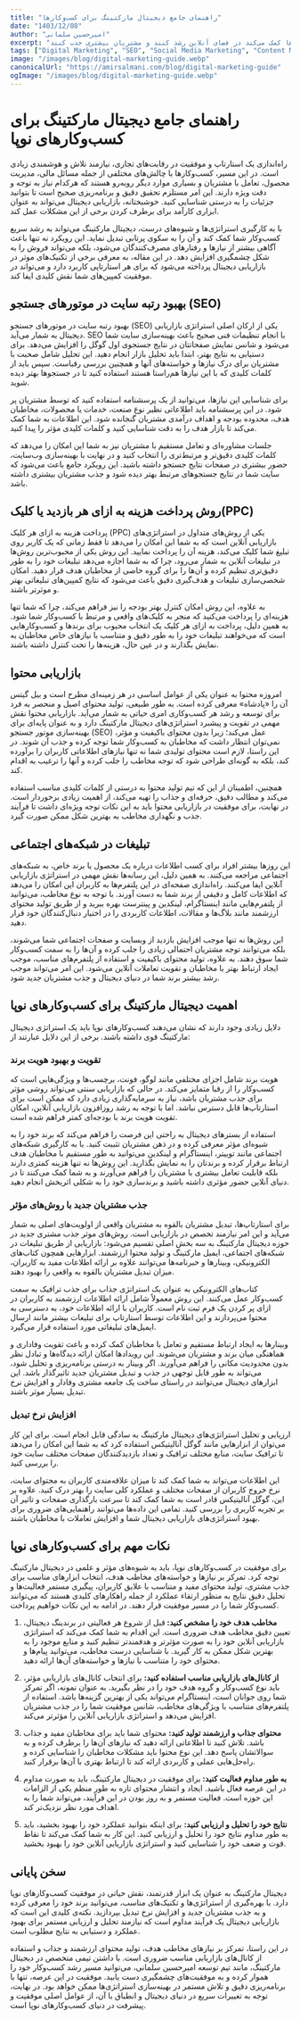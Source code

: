 ```yaml
---
title: "راهنمای جامع دیجیتال مارکتینگ برای کسب‌وکارها"
date: "1403/12/08"
author: "امیرحسین سلمانی"
excerpt: "در این مقاله، استراتژی‌ها و تکنیک‌های کلیدی دیجیتال مارکتینگ را بررسی می‌کنیم که به کسب‌وکارها کمک می‌کند در فضای آنلاین رشد کنند و مشتریان بیشتری جذب کنند."
tags: ["Digital Marketing", "SEO", "Social Media Marketing", "Content Marketing", "Business Growth"]
image: "/images/blog/digital-marketing-guide.webp"
canonicalUrl: "https://amirsalmani.com/blog/digital-marketing-guide"
ogImage: "/images/blog/digital-marketing-guide.webp"
---
```


# راهنمای جامع دیجیتال مارکتینگ برای کسب‌وکارهای نوپا

راه‌اندازی یک استارتاپ و موفقیت در رقابت‌های تجاری، نیازمند تلاش و هوشمندی زیادی است. در این مسیر، کسب‌وکارها با چالش‌های مختلفی از جمله مسائل مالی، مدیریت محصول، تعامل با مشتریان و بسیاری موارد دیگر روبه‌رو هستند که هرکدام نیاز به توجه و دقت ویژه دارند. این امر مستلزم تحقیق دقیق و برنامه‌ریزی صحیح است تا بتوانید جزئیات را به درستی شناسایی کنید. خوشبختانه، بازاریابی دیجیتال می‌تواند به عنوان ابزاری کارآمد برای برطرف کردن برخی از این مشکلات عمل کند.

با به کارگیری استراتژی‌ها و شیوه‌های درست، دیجیتال مارکتینگ می‌تواند به رشد سریع کسب‌وکار شما کمک کند و آن را به سکوی پرتابی تبدیل نماید. این رویکرد نه تنها باعث آگاهی بیشتر از نیازها و رفتارهای مصرف‌کنندگان می‌شود، بلکه می‌تواند فروش را به شکل چشمگیری افزایش دهد. در این مقاله، به معرفی برخی از تکنیک‌های موثر در بازاریابی دیجیتال پرداخته می‌شود که برای هر استارتاپی کاربرد دارد و می‌تواند در موفقیت کمپین‌های شما نقش کلیدی ایفا کند.

## بهبود رتبه سایت در موتورهای جستجو (SEO)

بهبود رتبه سایت در موتورهای جستجو (SEO) یکی از ارکان اصلی استراتژی‌ بازاریابی دیجیتال به شمار می‌آید. SEO با انجام تنظیمات فنی صحیح باعث بهینه‌سازی سایت شما می‌شود و شانس نمایش صفحاتتان در نتایج جستجوی اول گوگل را افزایش می‌دهد. برای دستیابی به نتایج بهتر، ابتدا باید تحلیل بازار انجام دهید. این تحلیل شامل صحبت با مشتریان برای درک نیازها و خواسته‌های آنها و همچنین بررسی رقباست. سپس باید از کلمات کلیدی که با این نیازها هم‌راستا هستند استفاده کنید تا در جستجوها بهتر دیده شوید.

برای شناسایی این نیازها، می‌توانید از یک پرسشنامه استفاده کنید که توسط مشتریان پر شود. در این پرسشنامه باید اطلاعاتی نظیر نوع صنعت، خدمات یا محصولات، مخاطبان هدف، محدوده بودجه و اهداف درآمدی مشتریان گنجانده شود. این اطلاعات به شما کمک می‌کند تا بازار هدف را به ‌دقت شناسایی کنید و کلمات کلیدی مؤثر را پیدا کنید.

جلسات مشاوره‌ای و تعامل مستقیم با مشتریان نیز به شما این امکان را می‌دهد که کلمات کلیدی دقیق‌تر و مرتبط‌تری را انتخاب کنید و در نهایت با بهینه‌سازی وب‌سایت، حضور بیشتری در صفحات نتایج جستجو داشته باشید. این رویکرد جامع باعث می‌شود که سایت شما در نتایج جستجوهای مرتبط بهتر دیده شود و جذب مشتریان بیشتری داشته باشد.

## روش پرداخت هزینه به ازای هر بازدید یا کلیک(PPC)

پرداخت هزینه به ازای هر کلیک (PPC) یکی از روش‌های متداول در استراتژی‌های بازاریابی آنلاین است که به شما این امکان را می‌دهد تا فقط زمانی که یک کاربر روی تبلیغ شما کلیک می‌کند، هزینه آن را پرداخت نمایید. این روش یکی از محبوب‌ترین روش‌ها در تبلیغات آنلاین به شمار می‌رود، چرا که به شما اجازه می‌دهد تبلیغات خود را به ‌طور دقیق‌تری تنظیم کرده و آن‌ها را برای گروه خاصی از مخاطبان هدف قرار دهید. امکان شخصی‌سازی تبلیغات و هدف‌گیری دقیق باعث می‌شود که نتایج کمپین‌های تبلیغاتی بهتر و موثرتر باشند.

به ‌علاوه، این روش امکان کنترل بهتر بودجه را نیز فراهم می‌کند، چرا که شما تنها هزینه‌ای را پرداخت می‌کنید که منجر به کلیک‌های واقعی و مرتبط با کسب‌وکار شما شود. به همین دلیل، پرداخت به ازای هر کلیک یک انتخاب محبوب برای برندها و کسب‌وکارهایی است که می‌خواهند تبلیغات خود را به‌ طور دقیق و متناسب با نیازهای خاص مخاطبان به نمایش بگذارند و در عین حال، هزینه‌ها را تحت کنترل داشته باشند.

## بازاریابی محتوا

امروزه محتوا به عنوان یکی از عوامل اساسی در هر زمینه‌ای مطرح است و بیل گیتس آن را «پادشاه» معرفی کرده است. به طور طبیعی، تولید محتوای اصیل و منحصر به ‌فرد برای توسعه و رشد هر کسب‌وکاری امری حیاتی به شمار می‌آید. بازاریابی محتوا نقش مهمی در تقویت و پیشبرد استراتژی‌های دیجیتال مارکتینگ دارد و به عنوان پایه‌ای برای بهینه‌سازی موتور جستجو (SEO) عمل می‌کند؛ زیرا بدون محتوای باکیفیت و مؤثر، نمی‌توان انتظار داشت که مخاطبان به کسب‌وکار شما توجه کرده و جذب آن شوند. در این راستا، لازم است محتوای تولیدی شما نه تنها نیازهای اطلاعاتی کاربران را برآورده کند، بلکه به گونه‌ای طراحی شود که توجه مخاطب را جلب کرده و آنها را ترغیب به اقدام کند.

همچنین، اطمینان از این که تیم تولید محتوا به درستی از کلمات کلیدی مناسب استفاده می‌کند و مطالب دقیق، حرفه‌ای و جذاب را تهیه می‌کند، از اهمیت زیادی برخوردار است. در نهایت، برای موفقیت در بازاریابی محتوا باید به این نکات توجه ویژه‌ای داشت تا فرآیند جذب و نگهداری مخاطب به بهترین شکل ممکن صورت گیرد.

## تبلیغات در شبکه‌های اجتماعی

این روزها بیشتر افراد برای کسب اطلاعات درباره یک محصول یا برند خاص، به شبکه‌های اجتماعی مراجعه می‌کنند. به همین دلیل، این رسانه‌ها نقش مهمی در استراتژی بازاریابی آنلاین ایفا می‌کنند. راه‌اندازی صفحه‌ای در این پلتفرم‌ها به کاربران این امکان را می‌دهد که اطلاعات کامل و دقیقی از برند شما به دست آورند. با توجه به نوع مخاطب، می‌توانید از پلتفرم‌هایی مانند اینستاگرام، لینکدین و پینترست بهره ببرید و از طریق تولید محتوای ارزشمند مانند بلاگ‌ها و مقالات، اطلاعات کاربردی را در اختیار دنبال‌کنندگان خود قرار دهید.

این روش‌ها نه تنها موجب افزایش بازدید از وبسایت و صفحات اجتماعی شما می‌شوند، بلکه می‌توانند توجه مشتریان احتمالی زیادی را جلب کرده و آن‌ها را به سمت کسب‌وکار شما سوق دهند. به علاوه، تولید محتوای باکیفیت و استفاده از پلتفرم‌های مناسب، موجب ایجاد ارتباط بهتر با مخاطبان و تقویت تعاملات آنلاین می‌شود. این امر می‌تواند موجب رشد بیشتر برند شما در دنیای دیجیتال و جذب مشتریان جدید شود.

## اهمیت دیجیتال مارکتینگ برای کسب‌وکارهای نوپا

دلایل زیادی وجود دارند که نشان می‌دهند کسب‌وکارهای نوپا باید یک استراتژی دیجیتال مارکتینگ قوی داشته باشند. برخی از این دلایل عبارتند از:

### تقویت و بهبود هویت برند

هویت برند شامل اجزای مختلفی مانند لوگو، فونت، برچسب‌ها و ویژگی‌هایی است که کسب‌وکار را از رقبا متمایز می‌کند. در حالی که بازاریابی سنتی می‌تواند روشی مؤثر برای جذب مشتریان باشد، نیاز به سرمایه‌گذاری زیادی دارد که ممکن است برای استارتاپ‌ها قابل دسترس نباشد. اما با توجه به رشد روزافزون بازاریابی آنلاین، امکان تقویت هویت برند با بودجه‌ای کمتر فراهم شده است.

استفاده از بسترهای دیجیتال به راحتی این فرصت را فراهم می‌کند که برند خود را به شیوه‌ای مؤثر معرفی کرده و در ذهن مشتریان تثبیت کنید. با به کارگیری شبکه‌های اجتماعی مانند توییتر، اینستاگرام و لینکدین می‌توانید به طور مستقیم با مخاطبان هدف ارتباط برقرار کرده و برندتان را به نمایش بگذارید. این روش‌ها نه تنها هزینه کمتری دارند بلکه قابلیت تعامل بیشتری با مشتریان را فراهم می‌آورند و به شما کمک می‌کنند تا در دنیای آنلاین حضور مؤثری داشته باشید و برندسازی خود را به شکلی اثربخش انجام دهید.

### جذب مشتریان جدید با روش‌های مؤثر

برای استارتاپ‌ها، تبدیل مشتریان بالقوه به مشتریان واقعی از اولویت‌های اصلی به شمار می‌آید و این امر نیازمند تخصص در بازاریابی است. روش‌های موثر جذب مشتری جدید در حوزه دیجیتال مارکتینگ به سه بخش اصلی تقسیم می‌شود: بازاریابی از طریق تبلیغات در شبکه‌های اجتماعی، ایمیل مارکتینگ و تولید محتوا ارزشمند. ابزارهایی همچون کتاب‌های الکترونیکی، وبینارها و خبرنامه‌ها می‌توانند علاوه بر ارائه اطلاعات مفید به کاربران، میزان تبدیل مشتریان بالقوه به واقعی را بهبود دهند.

کتاب‌های الکترونیکی به عنوان یک استراتژی جذاب برای جذب ترافیک به سمت کسب‌وکار عمل می‌کنند. این روش معمولاً شامل ارائه اطلاعات ارزشمند به کاربران در ازای پر کردن یک فرم ثبت نام است. کاربران با ارائه اطلاعات خود، به دسترسی به محتوا می‌پردازند و این اطلاعات توسط استارتاپ برای تبلیغات بیشتر مانند ارسال ایمیل‌های تبلیغاتی مورد استفاده قرار می‌گیرد.

وبینارها به ایجاد ارتباط مستقیم و تعامل با مخاطبان کمک کرده و باعث تقویت وفاداری و هماهنگی میان برند و مشتریان می‌شوند. این رویدادها امکان ارائه دیدگاه‌ها و تبادل نظر بدون محدودیت مکانی را فراهم می‌آورند. اگر وبینار به درستی برنامه‌ریزی و تحلیل شود، می‌تواند به طور قابل توجهی در جذب و تبدیل مشتریان جدید تاثیرگذار باشد. این ابزارهای دیجیتال می‌توانند در راستای ساخت یک جامعه مشتری وفادار و افزایش نرخ تبدیل بسیار موثر باشند.

### افزایش نرخ تبدیل

ارزیابی و تحلیل استراتژی‌های دیجیتال مارکتینگ به سادگی قابل انجام است. برای این کار می‌توان از ابزارهایی مانند گوگل آنالیتیکس استفاده کرد که به شما این امکان را می‌دهد تا ترافیک سایت، منابع مختلف ترافیک و تعداد بازدیدکنندگان صفحات مختلف سایت خود را بررسی کنید.

این اطلاعات می‌تواند به شما کمک کند تا میزان علاقه‌مندی کاربران به محتوای سایت، نرخ خروج کاربران از صفحات مختلف و عملکرد کلی سایت را بهتر درک کنید. علاوه بر این، گوگل آنالیتیکس قادر است به شما کمک کند تا سرعت بارگذاری صفحات و تاثیر آن بر تجربه کاربری را بررسی کنید. تمامی این داده‌ها می‌توانند راهنمایی‌های ضروری برای بهبود استراتژی‌های بازاریابی دیجیتال شما و افزایش تعاملات با مخاطبان باشند.

## نکات مهم برای کسب‌وکارهای نوپا

برای موفقیت در کسب‌وکارهای نوپا، باید به شیوه‌های مؤثر و علمی در دیجیتال مارکتینگ توجه کرد. تمرکز بر نیازها و خواسته‌های مخاطب هدف، انتخاب ابزارهای مناسب برای جذب مشتری، تولید محتوای مفید و متناسب با علایق کاربران، پیگیری مستمر فعالیت‌ها و تحلیل دقیق نتایج به منظور ارتقاء عملکرد از جمله راهکارهای کلیدی هستند که می‌توانند کسب‌وکار شما را در مسیر موفقیت قرار دهند. در ادامه به این نکات خواهیم پرداخت.

<ol>
<li>
<p><strong><span>مخاطب هدف خود را مشخص کنید</span>:&nbsp;</strong><span>قبل از شروع هر فعالیتی در برندینگ دیجیتال، تعیین دقیق مخاطب هدف ضروری است</span>. <span>این اقدام به شما کمک می&zwnj;کند که استراتژی&zwnj; بازاریابی آنلاین خود را به صورت مؤثرتر و هدفمندتر تنظیم کنید و منابع موجود را به بهترین شکل ممکن به کار گیرید</span>. <span>با شناسایی درست مخاطب، می&zwnj;توانید پیام&zwnj;ها و محتوای خود را متناسب با نیازها و خواسته&zwnj;های آن&zwnj;ها ارائه دهید</span>.</p>
</li>
<li>
<p><strong><span>از کانال&zwnj;های بازاریابی مناسب استفاده کنید</span>:</strong> <span>برای انتخاب کانال&zwnj;های بازاریابی مؤثر، باید نوع کسب&zwnj;وکار و گروه هدف خود را در نظر بگیرید</span>. <span>به عنوان نمونه، اگر تمرکز شما روی جوانان است، اینستاگرام می&zwnj;تواند یکی از بهترین گزینه&zwnj;ها باشد</span>. <span>استفاده از پلتفرم&zwnj;های متناسب با ویژگی&zwnj;های مخاطب، شانس موفقیت شما را در جذب مشتریان افزایش می&zwnj;دهد و استراتژی بازاریابی آنلاین را مؤثرتر می&zwnj;کند</span>.</p>
</li>
<li>
<p><strong><span>محتوای جذاب و ارزشمند تولید کنید</span>:</strong> <span>محتوای شما باید برای مخاطبان مفید و جذاب باشد</span>. <span>تلاش کنید تا اطلاعاتی ارائه دهید که نیازهای آن&zwnj;ها را برطرف کرده و به سوالاتشان پاسخ دهد</span>. <span>این نوع محتوا باید مشکلات مخاطبان را شناسایی کرده و راه&zwnj;حل&zwnj;هایی عملی و کاربردی ارائه کند تا ارتباط بهتری با آن&zwnj;ها برقرار کنید</span>.</p>
</li>
<li>
<p><strong><span>به طور مداوم فعالیت کنید</span>: </strong><span>برای موفقیت در دیجیتال مارکتینگ، باید به صورت مداوم در این عرصه فعال باشید</span>. <span>ایجاد و انتشار محتوای تازه به طور منظم یکی از الزامات این حوزه است</span>. <span>فعالیت مستمر و به روز بودن در این فرآیند، می&zwnj;تواند شما را به اهداف مورد نظر نزدیک&zwnj;تر کند</span>.</p>
</li>
<li>
<p><strong><span>نتایج خود را تحلیل و ارزیابی کنید</span>:</strong> <span>برای اینکه بتوانید عملکرد خود را بهبود بخشید، باید به طور مداوم نتایج خود را تحلیل و ارزیابی کنید</span>. <span>این کار به شما کمک می&zwnj;کند تا نقاط قوت و ضعف خود را شناسایی کنید و استراتژی بازاریابی آنلاین خود را بهبود بخشید</span>.</p>
</li>
</ol>

## سخن پایانی

دیجیتال مارکتینگ به عنوان یک ابزار قدرتمند، نقش حیاتی در موفقیت کسب‌وکارهای نوپا دارد. با بهره‌گیری از استراتژی‌ها و تکنیک‌های مناسب، می‌توانید برند خود را معرفی کرده و به جذب مشتریان جدید و افزایش نرخ تبدیل بپردازید. نکته‌ی کلیدی این است که بازاریابی دیجیتال یک فرآیند مداوم است که نیازمند تحلیل و ارزیابی مستمر برای بهبود عملکرد و دستیابی به نتایج مطلوب است.

در این راستا، تمرکز بر نیازهای مخاطب هدف، تولید محتوای ارزشمند و جذاب و استفاده از کانال‌های بازاریابی مناسب ضروری است. با داشتن تیمی متخصص در دیجیتال مارکتینگ، مانند تیم توسعه امیرحسین سلمانی، می‌توانید مسیر رشد کسب‌وکار خود را هموار کرده و به موفقیت‌های چشمگیری دست یابید. موفقیت در این عرصه، تنها با برنامه‌ریزی دقیق و تلاش مستمر در بهینه‌سازی استراتژی‌ها ممکن خواهد بود. در نهایت، توجه به تغییرات سریع در دنیای دیجیتال و انطباق با آن، از عوامل اصلی موفقیت و پیشرفت در دنیای کسب‌وکارهای نوپا است.

